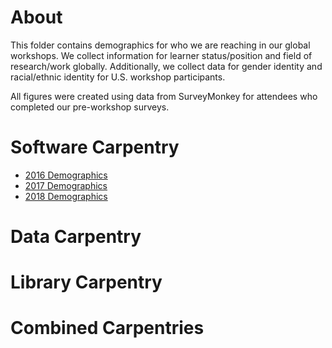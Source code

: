 # About
This folder contains demographics for who we are reaching in our global workshops. We collect information for learner status/position and field of research/work globally. Additionally, we collect data for gender identity and racial/ethnic identity for U.S. workshop participants.

All figures were created using data from SurveyMonkey for attendees who completed our pre-workshop surveys.

# Software Carpentry
+ [2016 Demographics](https://carpentries.github.io/equity-and-inclusion/demographics/software-carpentry/2016/2016-demographics.html)
+ [2017 Demographics](https://carpentries.github.io/equity-and-inclusion/demographics/software-carpentry/2017/2017-demographics.html)
+ [2018 Demographics](https://carpentries.github.io/equity-and-inclusion/demographics/software-carpentry/2018/2018-demographics.html)

# Data Carpentry

# Library Carpentry

# Combined Carpentries
